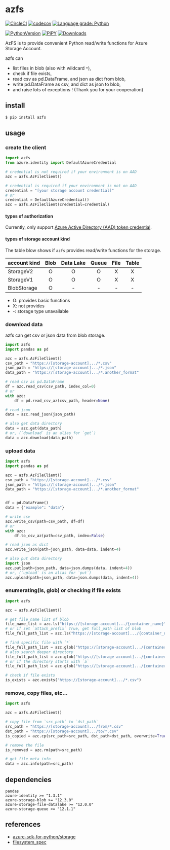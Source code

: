 # azfs

[![CircleCI](https://circleci.com/gh/gsy0911/azfs.svg?style=svg&circle-token=ccd8e1ece489b247bcaac84861ae725b0f89a605)](https://circleci.com/gh/gsy0911/azfs)
[![codecov](https://codecov.io/gh/gsy0911/azfs/branch/master/graph/badge.svg)](https://codecov.io/gh/gsy0911/azfs)
[![Language grade: Python](https://img.shields.io/lgtm/grade/python/g/gsy0911/azfs.svg?logo=lgtm&logoWidth=18)](https://lgtm.com/projects/g/gsy0911/azfs/context:python)

[![PythonVersion](https://img.shields.io/badge/python-3.6|3.7|3.8-blue.svg)](https://www.python.org/downloads/release/python-377/)
[![PiPY](https://img.shields.io/badge/pypi-0.1.7-blue.svg)](https://pypi.org/project/azfs/)
[![Downloads](https://pepy.tech/badge/azfs)](https://pepy.tech/project/azfs) 

AzFS is to provide convenient Python read/write functions for Azure Storage Account.

azfs can

* list files in blob (also with wildcard `*`),
* check if file exists,
* read csv as pd.DataFrame, and json as dict from blob,
* write pd.DataFrame as csv, and dict as json to blob,
* and raise lots of exceptions ! (Thank you for your cooperation)

## install

```bash
$ pip install azfs
```

## usage

### create the client

```python
import azfs
from azure.identity import DefaultAzureCredential

# credential is not required if your environment is on AAD
azc = azfs.AzFileClient()

# credential is required if your environment is not on AAD
credential = "[your storage account credential]"
# or
credential = DefaultAzureCredential()
azc = azfs.AzFileClient(credential=credential)

```

#### types of authorization

Currently, only support [Azure Active Directory (AAD) token credential](https://docs.microsoft.com/azure/storage/common/storage-auth-aad).

#### types of storage account kind

The table blow shows if `azfs` provides read/write functions for the storage. 


| account kind | Blob | Data Lake | Queue | File | Table |
|:--|:--:|:--:|:--:|:--:|:--:|
| StorageV2 | O | O | O | X | X |
| StorageV1 | O | O | O | X | X |
| BlobStorage | O | - | - | - | - |

* O: provides basic functions
* X: not provides
* -: storage type unavailable

### download data

azfs can get csv or json data from blob storage.

```python
import azfs
import pandas as pd

azc = azfs.AzFileClient()
csv_path = "https://[storage-account].../*.csv"
json_path = "https://[storage-account].../*.json"
data_path = "https://[storage-account].../*.another_format"

# read csv as pd.DataFrame
df = azc.read_csv(csv_path, index_col=0)
# or
with azc:
    df = pd.read_csv_az(csv_path, header=None)

# read json
data = azc.read_json(json_path)

# also get data directory
data = azc.get(data_path)
# or, (`download` is an alias for `get`) 
data = azc.download(data_path)
```

### upload data

```python
import azfs
import pandas as pd

azc = azfs.AzFileClient()
csv_path = "https://[storage-account].../*.csv"
json_path = "https://[storage-account].../*.json"
data_path = "https://[storage-account].../*.another_format"


df = pd.DataFrame()
data = {"example": "data"}

# write csv
azc.write_csv(path=csv_path, df=df)
# or
with azc:
    df.to_csv_az(path=csv_path, index=False)

# read json as dict
azc.write_json(path=json_path, data=data, indent=4)

# also put data directory
import json
azc.put(path=json_path, data=json.dumps(data, indent=4)) 
# or, (`upload` is an alias for `put`)
azc.upload(path=json_path, data=json.dumps(data, indent=4))
```

### enumerating(ls, glob) or checking if file exists

```python
import azfs

azc = azfs.AzFileClient()

# get file_name list of blob
file_name_list = azc.ls("https://[storage-account].../{container_name}")
# or if set `attach_prefix` True, get full_path list of blob
file_full_path_list = azc.ls("https://[storage-account].../{container_name}", attach_prefix=True)

# find specific file with `*`
file_full_path_list = azc.glob("https://[storage-account].../{container_name}/*.csv")
# also search deeper directory
file_full_path_list = azc.glob("https://[storage-account].../{container_name}/*/*/*.csv")
# or if the directory starts with `a`
file_full_path_list = azc.glob("https://[storage-account].../{container_name}/a*/*.csv")

# check if file exists
is_exists = azc.exists("https://[storage-account].../*.csv")
```

### remove, copy files, etc...

```python
import azfs

azc = azfs.AzFileClient()

# copy file from `src_path` to `dst_path`
src_path = "https://[storage-account].../from/*.csv"
dst_path = "https://[storage-account].../to/*.csv"
is_copied = azc.cp(src_path=src_path, dst_path=dst_path, overwrite=True)

# remove the file
is_removed = azc.rm(path=src_path)

# get file meta info
data = azc.info(path=src_path)

```


## dependencies

```
pandas
azure-identity >= "1.3.1"
azure-storage-blob >= "12.3.0"
azure-storage-file-datalake >= "12.0.0"
azure-storage-queue >= "12.1.1"
```


## references

* [azure-sdk-for-python/storage](https://github.com/Azure/azure-sdk-for-python/tree/master/sdk/storage)
* [filesystem_spec](https://github.com/intake/filesystem_spec)